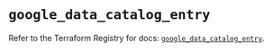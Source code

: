 # `google_data_catalog_entry`

Refer to the Terraform Registry for docs: [`google_data_catalog_entry`](https://registry.terraform.io/providers/hashicorp/google/6.42.0/docs/resources/data_catalog_entry).
